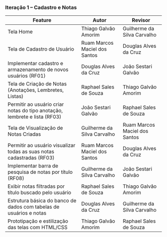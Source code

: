 ### Iteração 1 – Cadastro e Notas

| Feature                                                                                         | Autor                          | Revisor                        |
|--------------------------------------------------------------------------------------------------|--------------------------------|--------------------------------|
| Tela Home                                                                                        | Thiago Galvâo Amorim           | Guilherme da Silva Carvalho    |
| Tela de Cadastro de Usuário                                                                      | Ruam Marcos Maciel dos Santos  | Douglas Alves da Cruz          |
| Implementar cadastro e armazenamento de novos usuários (RF01)                                   | Douglas Alves da Cruz          | João Sestari Galvão            |
| Tela de Criação de Notas (Anotações, Lembretes, Listas)                                          | Raphael Sales de Souza         | Thiago Galvâo Amorim           |
| Permitir ao usuário criar notas do tipo anotação, lembrete e lista (RF03)                        | João Sestari Galvão            | Raphael Sales de Souza         |
| Tela de Visualização de Notas Criadas                                                            | Guilherme da Silva Carvalho    | Ruam Marcos Maciel dos Santos  |
| Permitir ao usuário visualizar todas as suas notas cadastradas (RF03)                            | Ruam Marcos Maciel dos Santos  | Douglas Alves da Cruz          |
| Implementar barra de pesquisa de notas por título (RF08)                                         | Guilherme da Silva Carvalho    | João Sestari Galvão            |
| Exibir notas filtradas por título buscado pelo usuário                                           | Raphael Sales de Souza         | Thiago Galvâo Amorim           |
| Estrutura básica do banco de dados com tabelas de usuários e notas                               | Douglas Alves da Cruz          | Guilherme da Silva Carvalho    |
| Prototipação e estilização das telas com HTML/CSS                                                | Thiago Galvâo Amorim           | Raphael Sales de Souza         |
